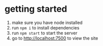 # getting started

1. make sure you have node installed
2. run `npm i` to install dependencies
3. run `npm start` to start the server
4. go to [http://localhost:7500](http://localhost:7500) to view the site
